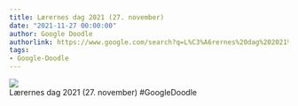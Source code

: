 ```yaml
---
title: Lærernes dag 2021 (27. november)
date: "2021-11-27 00:00:00"
author: Google Doodle
authorlink: https://www.google.com/search?q=L%C3%A6rernes%20dag%202021%20(27.%20november)
tags:
- Google-Doodle
---
```

<img src="https://www.google.com/logos/doodles/2021/teachers-day-2021-november-27-6753651837109147-l.png" referrerpolicy="no-referrer"><br>Lærernes dag 2021 (27. november) #GoogleDoodle